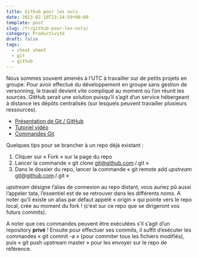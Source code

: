 ```yaml
---
title: Github pour les nuls
date: 2013-02-10T23:14:59+00:00
template: post
slug: /fr/github-pour-les-nuls/
category: Productivité
draft: false
tags:
  - cheat sheet
  - git
  - github
---
```

Nous sommes souvent amenés à l&rsquo;UTC à travailler sur de petits projets en groupe. Pour avoir effectué du développement en groupe sans gestion de versonning, le travail devient vite compliqué au moment où l&rsquo;on réunit les sources. GitHub serait une solution puisqu&rsquo;il s&rsquo;agit d&rsquo;un service hébergeant à distance les dépôts centralisés (sur lesquels peuvent travailler plusieurs ressources).

  * <a href="http://www.sans-savoir.net/2008/05/07/github-vos-depots-distants-pour-git/" target="_blank">Présentation de Git / GitHub</a>
  * <a href="http://www.grafikart.fr/tutoriels/internet/git-github-131" target="_blank">Tutoriel vidéo</a>
  * <a href="http://www.siteduzero.com/tutoriel-3-254198-gerez-vos-codes-source-avec-git.html#onglets_tutos" target="_blank">Commandes Git</a>

Quelques tips pour se brancher à un repo déjà existant :

  1. Cliquer sur « Fork » sur la page du repo
  2. Lancer la commande « git clone git@github.com:_<votre login>_/<nom de votre repo>.git »
  3. Dans le dossier du repo, lancer la commande « git remote add _upstream_ git@github.com:<login du createur du repo>/<nom du repo>.git »

<div>
  <em>upstream</em> désigne l&rsquo;alias de connexion au repo distant, vous auriez pû aussi l&rsquo;appeler tata, l&rsquo;essentiel est de se retrouver dans les différents noms. A noter qu&rsquo;il existe un alias par défaut appelé « origin » qui pointe vers le repo local, crée au moment du fork ! (c&rsquo;est sur ce repo que se dirigeront vos futurs commits).
</div>

A noter que ces commandes peuvent être exécutées s&rsquo;il s&rsquo;agit d&rsquo;un repository **privé** ! Ensuite pour effectuer ses commits, il suffit d&rsquo;exécuter les commandes « git commit -a » (pour commiter tous les fichiers modifiés), puis « git push upstream master » pour les envoyer sur le repo de référence.

